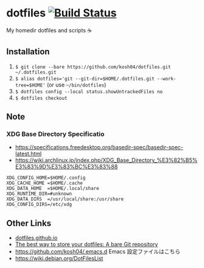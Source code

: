 # dotfiles [![Build Status](https://travis-ci.com/kosh04/dotfiles.svg?token=dfMzF3xay83G8zNxrhrj&branch=master)](https://travis-ci.com/kosh04/dotfiles)

My homedir dotfiles and scripts ☕

## Installation

1. `$ git clone --bare https://github.com/kosh04/dotfiles.git ~/.dotfiles.git`
2. `$ alias dotfiles='git --git-dir=$HOME/.dotfiles.git --work-tree=$HOME'` (or use `~/bin/dotfiles`)
3. `$ dotfiles config --local status.showUntrackedFiles no`
4. `$ dotfiles checkout`

## Note

### XDG Base Directory Specificatio

- https://specifications.freedesktop.org/basedir-spec/basedir-spec-latest.html
- https://wiki.archlinux.jp/index.php/XDG_Base_Directory_%E3%82%B5%E3%83%9D%E3%83%BC%E3%83%88

```
XDG_CONFIG_HOME=$HOME/.config
XDG_CACHE_HOME =$HOME/.cache
XDG_DATA_HOME  =$HOME/.local/share
XDG_RUNTIME_DIR=#unknown
XDG_DATA_DIRS  =/usr/local/share:/usr/share
XDG_CONFIG_DIRS=/etc/xdg
```

## Other Links

- [dotfiles.github.io](https://dotfiles.github.io/)
- [The best way to store your dotfiles: A bare Git repository](https://ja.atlassian.com/git/tutorials/dotfiles)
- https://github.com/kosh04/.emacs.d Emacs 設定ファイルはこちら
- https://wiki.debian.org/DotFilesList
